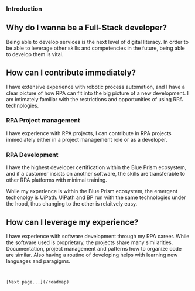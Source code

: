 ### Introduction




## Why do I wanna be a Full-Stack developer?

Being able to develop services is the next level of digital literacy. In order to be able to leverage other skills and competencies in the future, being able to develop them is vital.

## How can I contribute immediately?

I have extensive experience with robotic process automation, and I have a clear picture of how RPA can fit into the big picture of a new development. I am intimately familiar with the restrictions and opportunities of using RPA technologies.

### RPA Project management
I have experience with RPA projects, I can contribute in RPA projects immediately either in a project management role or as a developer.

### RPA Development
I have the highest developer certification within the Blue Prism ecosystem, and if a customer insists on another software, the skills are transferable to other RPA platforms with minimal training.

While my experience is within the Blue Prism ecosystem, the emergent techonolgy is UiPath. UiPath and BP run with the same technologies under the hood, thus changing to the other is relaitvely easy.

## How can I leverage my experience?

I have experience with software development through my RPA career. While the software used is proprietary, the projects share many similarities. Documentation, project management and patterns how to organize code are similar. Also having a routine of developing helps with learning new languages and paragigms.

```


[Next page...](/roadmap)
